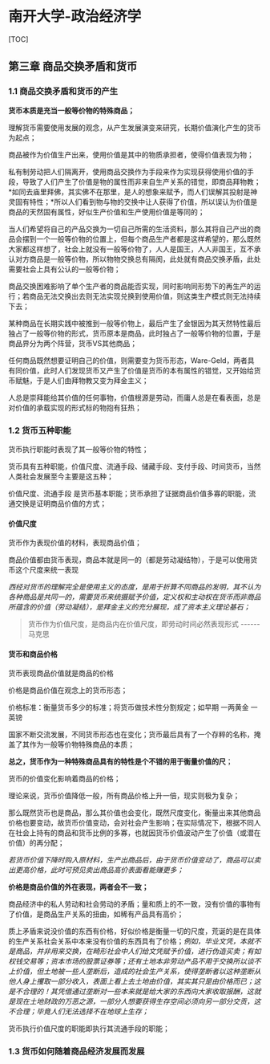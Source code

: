 # 南开大学-政治经济学

[TOC]

## 第三章 商品交换矛盾和货币

### 1.1 商品交换矛盾和货币的产生

**货币本质是充当一般等价物的特殊商品；**

理解货币需要使用发展的观念，从产生发展演变来研究，长期价值演化产生的货币为起点；

商品被作为价值生产出来，使用价值是其中的物质承担者，使得价值表现为物；

私有制劳动把人们隔离开，使用商品交换作为手段来作为实现获得使用价值的手段，导致了人们产生了价值是物的属性而非来自生产关系的错觉，即商品拜物教；*如同去庙里拜佛，其实佛不在那里，是人的想象来赋予，而人们误解其投射是神灵固有特性；*所以人们看到物与物的交换中让人获得了价值，所以误认为价值是商品的天然固有属性，好似生产价值和生产使用价值是等同的；

当人们希望将自己的产品交换为一切自己所需的生活资料，那么其将自己产出的商品会摆到一个一般等价物的位置上，但每个商品生产者都是这样希望的，那么既然大家都这样想了，社会上就没有一般等价物了，人人是国王，人人非国王，互不承认对方商品是一般等价物，所以物物交换总有隔阂，此处就有商品交换矛盾，此处需要社会上具有公认的一般等价物；

商品交换困难影响了单个生产者的商品能否实现，同时影响同形势下的再生产的运行；若商品无法交换出去则无法实现兑换到使用价值，则这类生产模式则无法持续下去；

某种商品在长期实践中被推到一般等价物上，最后产生了金银因为其天然特性最后独占了一般等价物的形式，货币原本是商品，此时独占了一般等价物的位置，于是商品界分为两个阵营，货币VS其他商品；

任何商品既然想要证明自己的价值，则需要变为货币形态，Ware-Geld，两者具有同价值，此时人们发现货币又产生了价值是货币的本有属性的错觉，又开始给货币赋魅，于是人们由拜物教又变为拜金主义；

人总是崇拜能给其价值的任何事物，价值根源是劳动，而庸人总是在看表面，总是对价值的承载实现的形式标的物抱有狂热；



### 1.2 货币五种职能

货币执行职能时表现了其一般等价物的特性；

货币具有五种职能，价值尺度、流通手段、储藏手段、支付手段、时间货币，当然人类社会发展至今主要是这五种；

价值尺度、流通手段 是货币基本职能；货币承担了证据商品价值多寡的职能，流通交换是证明商品价值的方式；

#### 价值尺度

货币作为表现价值的材料，表现商品价值；

商品价值都由货币表现，商品本就是同一的（都是劳动凝结物），于是可以使用货币这个尺度来统一表现

*西经对货币的理解完全是使用主义的态度，是用于折算不同商品的发明，其不认为各种商品是共同一的，需要货币来统摄赋予价值，定义权和主动权在货币而非商品所蕴含的价值（劳动凝结），是拜金主义的充分展现，成了资本主义理论基石；*

>  货币作为价值尺度，是商品内在价值尺度，即劳动时间必然表现形式 ------ 马克思

#### 货币和商品价格

货币表现商品价值就是商品的价格

价格是商品价值在观念上的货币形态；

价格标准：衡量货币多少的标准；将货币做技术性分割规定；如早期 一两黄金 一英镑

国家不断交流发展，不同货币形态也在变化；货币最后具有了一个存粹的名称，掩盖了其作为一般等价物特殊商品的本质；

**总之，货币作为一种特殊商品具有的特性是个不错的用于衡量价值的尺**；

货币的价值变化影响着商品的价格；

理论来说，货币价值降低一般，所有商品价格上升一倍，现实则极为复杂；

那么既然货币也是商品，那么其价值也会变化，既然尺度变化，衡量出来其他商品价格也要变动，故货币价值变动，会对社会产生影响；在实际情况下，根据不同人在社会上持有的商品和货币比例的多寡，也就因货币价值波动产生了价值（或潜在价值）的再分配； 

*若货币价值下降时购入原材料，生产出商品后，由于货币价值变动了，商品可以卖出更高价格，此时可预见卖出商品高价表面看能赚更多；*

 **价格是商品价值的外在表现，两者会不一致；**

商品经济中的私人劳动和社会劳动的矛盾；量和质上的不一致，没有价值的事物有了价值，是商品生产关系的扭曲，如稀有产品具有高价；

质上矛盾来说没价值的东西有价格，好似价格是衡量一切的尺度，荒诞的是在具体的生产关系社会关系中本来没有价值的东西具有了价格；*例如，毕业文凭，本就不是商品，并非用来交换，在畸形社会中人们给文凭赋予价值，进行伪造买卖；有如权钱交易等；资本市场的股票证券等；还有土地本非劳动产品不用于交换所以谈不上价值，但土地被一些人垄断后，造成的社会生产关系，使得垄断者以这种垄断从他人身上攫取一部分收入，表面上看上去土地由价值，其实其只是由价格而已；这是不合理的！其凭借通过垄断对一些本来就是给大家的东西向大家收取报酬，这就是现在土地财政的万恶之源，一部分人想要获得生存空间必须向另一部分交贡，这不合理；毕竟人们无法选择不在地球上生存；*

货币执行价值尺度的职能即执行其流通手段的职能；







### 1.3 货币如何随着商品经济发展而发展

































